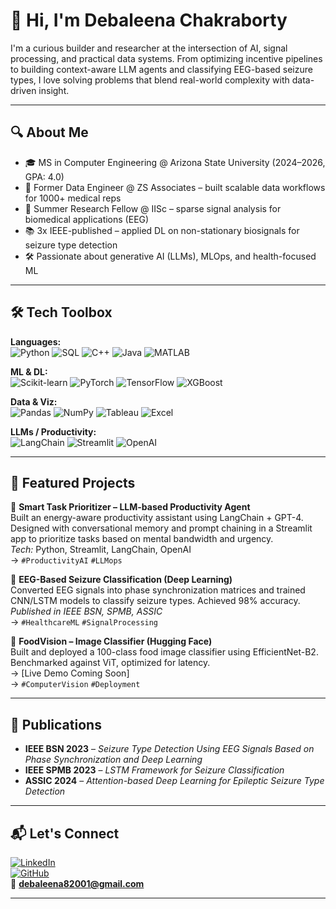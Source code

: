 # 👋 Hi, I'm Debaleena Chakraborty

I'm a curious builder and researcher at the intersection of AI, signal processing, and practical data systems. From optimizing incentive pipelines to building context-aware LLM agents and classifying EEG-based seizure types, I love solving problems that blend real-world complexity with data-driven insight.

---

## 🔍 About Me

- 🎓 MS in Computer Engineering @ Arizona State University (2024–2026, GPA: 4.0)
- 💼 Former Data Engineer @ ZS Associates – built scalable data workflows for 1000+ medical reps
- 🧠 Summer Research Fellow @ IISc – sparse signal analysis for biomedical applications (EEG)
- 📚 3x IEEE-published – applied DL on non-stationary biosignals for seizure type detection
- 🛠️ Passionate about generative AI (LLMs), MLOps, and health-focused ML

---

## 🛠️ Tech Toolbox

**Languages:**  
![Python](https://img.shields.io/badge/-Python-3776AB?style=flat&logo=python) ![SQL](https://img.shields.io/badge/-SQL-003B57?style=flat&logo=sqlite) ![C++](https://img.shields.io/badge/-C++-00599C?style=flat&logo=cplusplus) ![Java](https://img.shields.io/badge/-Java-007396?style=flat&logo=java) ![MATLAB](https://img.shields.io/badge/-MATLAB-0076A8?style=flat&logo=mathworks)

**ML & DL:**  
![Scikit-learn](https://img.shields.io/badge/-Scikit--learn-F7931E?style=flat&logo=scikit-learn) ![PyTorch](https://img.shields.io/badge/-PyTorch-EE4C2C?style=flat&logo=pytorch) ![TensorFlow](https://img.shields.io/badge/-TensorFlow-FF6F00?style=flat&logo=tensorflow) ![XGBoost](https://img.shields.io/badge/-XGBoost-EC6C00?style=flat&logo=xgboost)

**Data & Viz:**  
![Pandas](https://img.shields.io/badge/-Pandas-150458?style=flat&logo=pandas) ![NumPy](https://img.shields.io/badge/-NumPy-013243?style=flat&logo=numpy) ![Tableau](https://img.shields.io/badge/-Tableau-E97627?style=flat&logo=tableau) ![Excel](https://img.shields.io/badge/-Excel-217346?style=flat&logo=microsoftexcel)

**LLMs / Productivity:**  
![LangChain](https://img.shields.io/badge/-LangChain-000000?style=flat) ![Streamlit](https://img.shields.io/badge/-Streamlit-FF4B4B?style=flat&logo=streamlit) ![OpenAI](https://img.shields.io/badge/-OpenAI-412991?style=flat&logo=openai)

---

## 🚀 Featured Projects

🔧 **Smart Task Prioritizer – LLM-based Productivity Agent**  
Built an energy-aware productivity assistant using LangChain + GPT-4. Designed with conversational memory and prompt chaining in a Streamlit app to prioritize tasks based on mental bandwidth and urgency.  
*Tech:* Python, Streamlit, LangChain, OpenAI  
→ `#ProductivityAI` `#LLMops`  

🧠 **EEG-Based Seizure Classification (Deep Learning)**  
Converted EEG signals into phase synchronization matrices and trained CNN/LSTM models to classify seizure types. Achieved 98% accuracy.  
*Published in IEEE BSN, SPMB, ASSIC*  
→ `#HealthcareML` `#SignalProcessing`  

📸 **FoodVision – Image Classifier (Hugging Face)**  
Built and deployed a 100-class food image classifier using EfficientNet-B2. Benchmarked against ViT, optimized for latency.  
→ [Live Demo Coming Soon]  
→ `#ComputerVision` `#Deployment`  

---

## 📝 Publications

- **IEEE BSN 2023** – *Seizure Type Detection Using EEG Signals Based on Phase Synchronization and Deep Learning*
- **IEEE SPMB 2023** – *LSTM Framework for Seizure Classification*
- **ASSIC 2024** – *Attention-based Deep Learning for Epileptic Seizure Type Detection*

---

## 📬 Let's Connect

[![LinkedIn](https://img.shields.io/badge/-LinkedIn-0077B5?style=flat&logo=linkedin)](https://linkedin.com/in/debaleena-chakraborty56/)  
[![GitHub](https://img.shields.io/badge/-GitHub-181717?style=flat&logo=github)](https://github.com/debachaks)  
📧 **debaleena82001@gmail.com**

---



